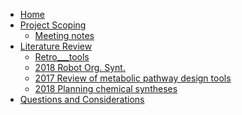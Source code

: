 - [Home](https://github.com/theicechol/metamoles/wiki)
- [Project Scoping](https://github.com/theicechol/metamoles/wiki/Project-Scoping)
    - [Meeting notes](https://github.com/theicechol/metamoles/wiki/Developing-Project-Scope-(Meeting-Notes))
- [Literature Review](https://github.com/theicechol/metamoles/wiki/Literature-Review)
    - [Retro___tools](https://github.com/theicechol/metamoles/wiki/RetroPath_RetroRules)
    - [2018 Robot Org. Synt.](https://github.com/theicechol/metamoles/wiki/2018---Controlling-an-organic-synthesis-robot-with-machine-learning-to-search-for-new-reactivity)
    - [2017 Review of metabolic pathway design tools](https://github.com/theicechol/metamoles/wiki/Review-of-metabolic-pathway-design-tools-(2017))
    - [2018 Planning chemical syntheses](https://github.com/theicechol/metamoles/wiki/2018---Planning-chemical-syntheses-with-deep-neural-networks-and-symbolic-AI)
- [Questions and Considerations](https://github.com/theicechol/metamoles/wiki/Questions-and-Considerations) 